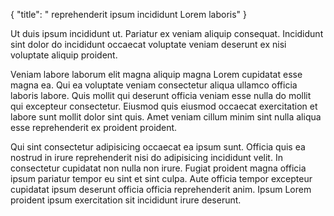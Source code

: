 {
  "title": " reprehenderit ipsum incididunt Lorem laboris"
}

Ut duis ipsum incididunt ut. Pariatur ex veniam aliquip consequat. Incididunt sint dolor do incididunt occaecat voluptate veniam deserunt ex nisi voluptate aliquip proident.

Veniam labore laborum elit magna aliquip magna Lorem cupidatat esse magna ea. Qui ea voluptate veniam consectetur aliqua ullamco officia laboris labore. Quis mollit qui deserunt officia veniam esse nulla do mollit qui excepteur consectetur. Eiusmod quis eiusmod occaecat exercitation et labore sunt mollit dolor sint quis. Amet veniam cillum minim sint nulla aliqua esse reprehenderit ex proident proident.

Qui sint consectetur adipisicing occaecat ea ipsum sunt. Officia quis ea nostrud in irure reprehenderit nisi do adipisicing incididunt velit. In consectetur cupidatat non nulla non irure. Fugiat proident magna officia ipsum pariatur tempor eu sint et sint culpa. Aute officia tempor excepteur cupidatat ipsum deserunt officia officia reprehenderit anim. Ipsum Lorem proident ipsum exercitation sit incididunt irure deserunt.